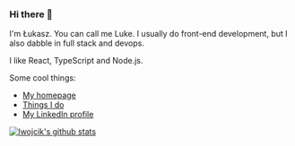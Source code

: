 ### Hi there 👋

I'm Łukasz. You can call me Luke. I usually do front-end development, but I also dabble in full stack and devops.

I like React, TypeScript and Node.js.

Some cool things:

* [My homepage](https://www.lukaszwojcik.net/)
* [Things I do](https://www.lukem.net/)
* [My LinkedIn profile](https://www.linkedin.com/in/lukaszwojcik/)

[![lwojcik's github stats](https://github-readme-stats.vercel.app/api?username=lwojcik)](https://github.com/anuraghazra/github-readme-stats)
